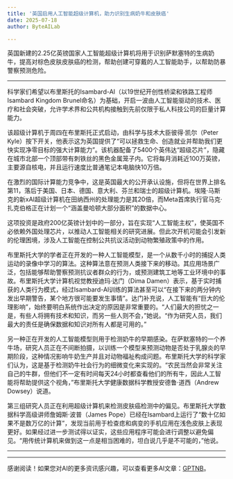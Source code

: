```yaml
---
title: '英国启用人工智能超级计算机，助力识别生病奶牛和皮肤癌'
date: 2025-07-18
author: ByteAILab

---
```


英国新建的2.25亿英镑国家人工智能超级计算机将用于识别萨默塞特的生病奶牛，提高对棕色皮肤皮肤癌的检测，帮助创建可穿戴的人工智能助手，以帮助防暴警察预测危险。

---
科学家们希望以布里斯托的Isambard-AI（以19世纪开创性桥梁和铁路工程师Isambard Kingdom Brunel命名）为基础，开启一波由人工智能驱动的技术、医疗和社会突破，允许学术界和公共机构接触到先前仅限于私人科技公司的巨量计算能力。

该超级计算机于周四在布里斯托正式启动，由科学与技术大臣彼得·凯尔（Peter Kyle）按下开关，他表示这为英国提供了“可以拯救生命、创造就业并帮助我们更快实现净零目标的强大计算能力”。该机器配备了5400个英伟达“超级芯片”，隐藏在城市北部一个顶部带有刺铁丝的黑色金属笼子内。它将每月消耗近100万英镑，主要源自核电，并且运行速度比普通笔记本电脑快10万倍。

在激烈的国际计算能力竞争中，这是英国最大的公开承认设施，但将在世界上排名第11，落后于美国、日本、德国、意大利、芬兰和瑞士的超级计算机。埃隆·马斯克的新xAI超级计算机在田纳西州的处理能力是其20倍，而Meta首席执行官马克·扎克伯格正在计划一个“涵盖曼哈顿大部分面积”的数据中心。

这项投资是政府200亿英镑计划中的一部分，旨在实现“人工智能主权”，使英国不必依赖外国处理芯片，以推动人工智能相关的研究进展。但此次开机可能会引发新的伦理困境，涉及人工智能在控制公共抗议活动到动物繁殖政策中的作用。

布里斯托大学的学者正在开发的一种人工智能模型，是一个从数千小时的捕捉人类运动的录像中学习的算法。这种算法意在预测人类接下来的移动。其应用场景广泛，包括能够帮助警察预测抗议者群众的行为，或预测建筑工地等工业环境中的事故。布里斯托大学计算机视觉教授迪玛·达门（Dima Damen）表示，基于实时捕获的人类行为模式，经过Isambard-AI训练的算法甚至可以“在接下来的两分钟内发出早期警告，某个地方很可能要发生事情”。达门补充说，人工智能有“巨大的伦理影响”，始终要明白系统作出决定的原因是非常重要的。“人们最大的担忧之一是，有些人将拥有技术和知识，而另一些人则不会，”她说。“作为研究人员，我们最大的责任是确保数据和知识对所有人都是可用的。”

另一种正在开发的人工智能模型则用于检测奶牛的早期感染。在萨默塞特的一个养牛场，研究人员正在不间断拍摄，以训练一个模型来预测动物是否处于乳腺炎的早期阶段，这种情况影响牛奶生产并且对动物福祉构成问题。布里斯托大学的科学家们认为，这是基于检测奶牛社会行为的细微变化来实现的。“农民当然会非常关注自己的牛群，但他们不一定有时间每天24小时都查看他们的所有牛，因此人工智能将帮助提供这个视角，”布里斯托大学健康数据科学教授安德鲁·道西（Andrew Dowsey）说道。

第三组研究人员正在利用超级计算机来检测皮肤癌检测中的偏见。布里斯托大学数据科学高级讲师詹姆斯·波普（James Pope）已经在Isambard上运行了“数十亿如果不是数万亿的计算”，发现当前用于检查痣和病变的手机应用在浅色皮肤上表现更好。如果经过进一步测试得以证实，这些应用程序可能会进行调整以避免偏见。“用传统计算机来做到这一点是相当困难的，坦白说几乎是不可能的，”他说。

---
---
感谢阅读！如果您对AI的更多资讯感兴趣，可以查看更多AI文章：[GPTNB](https://gptnb.com)。